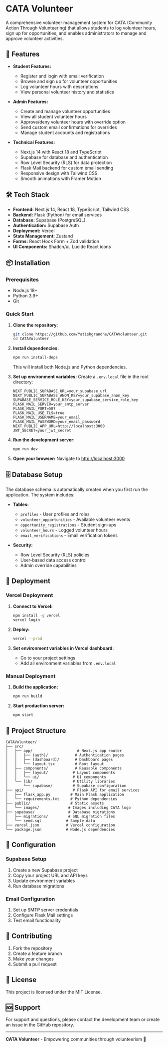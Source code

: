 # CATA Volunteer

A comprehensive volunteer management system for CATA (Community Action Through Volunteering) that allows students to log volunteer hours, sign up for opportunities, and enables administrators to manage and approve volunteer activities.

## 🚀 Features

- **Student Features:**
  - Register and login with email verification
  - Browse and sign up for volunteer opportunities
  - Log volunteer hours with descriptions
  - View personal volunteer history and statistics

- **Admin Features:**
  - Create and manage volunteer opportunities
  - View all student volunteer hours
  - Approve/deny volunteer hours with override option
  - Send custom email confirmations for overrides
  - Manage student accounts and registrations

- **Technical Features:**
  - Next.js 14 with React 18 and TypeScript
  - Supabase for database and authentication
  - Row Level Security (RLS) for data protection
  - Flask Mail backend for custom email sending
  - Responsive design with Tailwind CSS
  - Smooth animations with Framer Motion

## 🛠️ Tech Stack

- **Frontend:** Next.js 14, React 18, TypeScript, Tailwind CSS
- **Backend:** Flask (Python) for email services
- **Database:** Supabase (PostgreSQL)
- **Authentication:** Supabase Auth
- **Deployment:** Vercel
- **State Management:** Zustand
- **Forms:** React Hook Form + Zod validation
- **UI Components:** Shadcn/ui, Lucide React icons

## 📦 Installation

### Prerequisites
- Node.js 18+ 
- Python 3.9+
- Git

### Quick Start

1. **Clone the repository:**
   ```bash
   git clone https://github.com/Yatishgrandhe/CATAVolunteer.git
   cd CATAVolunteer
   ```

2. **Install dependencies:**
   ```bash
   npm run install-deps
   ```
   This will install both Node.js and Python dependencies.

3. **Set up environment variables:**
   Create a `.env.local` file in the root directory:
   ```env
   NEXT_PUBLIC_SUPABASE_URL=your_supabase_url
   NEXT_PUBLIC_SUPABASE_ANON_KEY=your_supabase_anon_key
   SUPABASE_SERVICE_ROLE_KEY=your_supabase_service_role_key
   FLASK_MAIL_SERVER=your_smtp_server
   FLASK_MAIL_PORT=587
   FLASK_MAIL_USE_TLS=true
   FLASK_MAIL_USERNAME=your_email
   FLASK_MAIL_PASSWORD=your_email_password
   NEXT_PUBLIC_APP_URL=http://localhost:3000
   JWT_SECRET=your_jwt_secret
   ```

4. **Run the development server:**
   ```bash
   npm run dev
   ```

5. **Open your browser:**
   Navigate to [http://localhost:3000](http://localhost:3000)

## 🗄️ Database Setup

The database schema is automatically created when you first run the application. The system includes:

- **Tables:**
  - `profiles` - User profiles and roles
  - `volunteer_opportunities` - Available volunteer events
  - `opportunity_registrations` - Student sign-ups
  - `volunteer_hours` - Logged volunteer hours
  - `email_verifications` - Email verification tokens

- **Security:**
  - Row Level Security (RLS) policies
  - User-based data access control
  - Admin override capabilities

## 🚀 Deployment

### Vercel Deployment

1. **Connect to Vercel:**
   ```bash
   npm install -g vercel
   vercel login
   ```

2. **Deploy:**
   ```bash
   vercel --prod
   ```

3. **Set environment variables in Vercel dashboard:**
   - Go to your project settings
   - Add all environment variables from `.env.local`

### Manual Deployment

1. **Build the application:**
   ```bash
   npm run build
   ```

2. **Start production server:**
   ```bash
   npm start
   ```

## 📁 Project Structure

```
CATAVolunteer/
├── src/
│   ├── app/                    # Next.js app router
│   │   ├── (auth)/            # Authentication pages
│   │   ├── (dashboard)/       # Dashboard pages
│   │   └── layout.tsx         # Root layout
│   ├── components/            # Reusable components
│   │   ├── layout/           # Layout components
│   │   └── ui/               # UI components
│   └── lib/                  # Utility libraries
│       └── supabase/         # Supabase configuration
├── api/                      # Flask API for email services
│   ├── flask_app.py         # Main Flask application
│   └── requirements.txt     # Python dependencies
├── public/                  # Static assets
│   └── images/             # Images including CATA logo
├── supabase/               # Database migrations
│   ├── migrations/         # SQL migration files
│   └── seed.sql           # Sample data
├── vercel.json            # Vercel configuration
└── package.json           # Node.js dependencies
```

## 🔧 Configuration

### Supabase Setup
1. Create a new Supabase project
2. Copy your project URL and API keys
3. Update environment variables
4. Run database migrations

### Email Configuration
1. Set up SMTP server credentials
2. Configure Flask Mail settings
3. Test email functionality

## 🤝 Contributing

1. Fork the repository
2. Create a feature branch
3. Make your changes
4. Submit a pull request

## 📄 License

This project is licensed under the MIT License.

## 🆘 Support

For support and questions, please contact the development team or create an issue in the GitHub repository.

---

**CATA Volunteer** - Empowering communities through volunteerism 🎯
